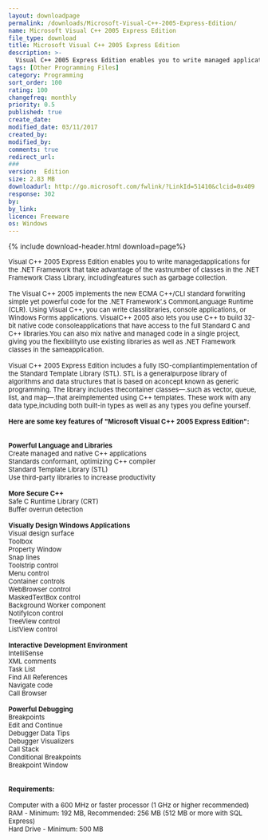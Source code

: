 ```yaml
---
layout: downloadpage
permalink: /downloads/Microsoft-Visual-C++-2005-Express-Edition/
name: Microsoft Visual C++ 2005 Express Edition
file_type: download
title: Microsoft Visual C++ 2005 Express Edition
description: >-
  Visual C++ 2005 Express Edition enables you to write managed applications for the .NET Framework
tags: [Other Programming Files]
category: Programming
sort_order: 100
rating: 100
changefreq: monthly
priority: 0.5
published: true
create_date: 
modified_date: 03/11/2017
created_by: 
modified_by: 
comments: true
redirect_url: 
### 
version:  Edition
size: 2.83 MB
downloadurl: http://go.microsoft.com/fwlink/?LinkId=51410&clcid=0x409
response: 302
by: 
by_link: 
licence: Freeware
os: Windows
---
```


{% include download-header.html download=page%}

<p style="fix-download-text !important">
<p><font size="2"><p>Visual C++ 2005 Express Edition enables you to write managedapplications for the .NET Framework that take advantage of the vastnumber of classes in the .NET Framework Class Library, includingfeatures such as garbage collection. <br />
<br />
The Visual C++ 2005 implements the new ECMA C++/CLI standard forwriting simple yet powerful code for the .NET Framework’.s CommonLanguage Runtime (CLR). Using Visual C++, you can write classlibraries, console applications, or Windows Forms applications. VisualC++ 2005 also lets you use C++ to build 32-bit native code consoleapplications that have access to the full Standard C and C++ libraries.You can also mix native and managed code in a single project, giving you the flexibilityto use existing libraries as well as .NET Framework classes in the sameapplication.<br />
<br />
Visual C++ 2005 Express Edition includes a fully ISO-compliantimplementation of the Standard Template Library (STL). STL is a generalpurpose library of algorithms and data structures that is based on aconcept known as generic programming. The library includes thecontainer classes—.such as vector, queue, list, and map—.that areimplemented using C++ templates. These work with any data type,including both built-in types as well as any types you define yourself.<br />
<br />
<span><strong>Here are some key features of "Microsoft Visual C++ 2005 Express Edition":</strong></span><br />
<br />
<br />
<strong>Powerful Language and Libraries</strong><br />
Create managed and native C++ applications<br />
Standards conformant, optimizing C++ compiler<br />
Standard Template Library (STL)<br />
Use third-party libraries to increase productivity<br />
<br />
<strong>More Secure C++</strong><br />
Safe C Runtime Library (CRT)<br />
Buffer overrun detection<br />
<br />
<strong>Visually Design Windows Applications</strong><br />
Visual design surface<br />
Toolbox<br />
Property Window<br />
Snap lines<br />
Toolstrip control<br />
Menu control<br />
Container controls<br />
WebBrowser control<br />
MaskedTextBox control<br />
Background Worker component<br />
NotifyIcon control<br />
TreeView control<br />
ListView control<br />
<br />
<strong>Interactive Development Environment</strong><br />
IntelliSense<br />
XML comments<br />
Task List<br />
Find All References<br />
Navigate code<br />
Call Browser<br />
<br />
<strong>Powerful Debugging</strong><br />
Breakpoints<br />
Edit and Continue<br />
Debugger Data Tips<br />
Debugger Visualizers<br />
Call Stack<br />
Conditional Breakpoints<br />
Breakpoint Window<br />
<br />
<br />
<span><strong>Requirements:</strong></span><br />
<br />
Computer with a 600 MHz or faster processor (1 GHz or higher recommended)<br />
RAM - Minimum: 192 MB, Recommended: 256 MB (512 MB or more with SQL Express)<br />
Hard Drive - Minimum: 500 MB</p></p></p>
